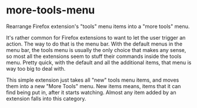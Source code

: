 # more-tools-menu
Rearrange Firefox extension's "tools" menu items into a "more tools" menu.

It's rather common for Firefox extensions to want to let the user trigger an action. The way to do that is the menu bar. With the default menus in the menu bar, the tools menu is usually the only choice that makes any sense, so most all the extensions seem to stuff their commands inside the tools menu. Pretty quick, with the default and all the additional items, that menu is way too big to deal with.

This simple extension just takes all "new" tools menu items, and moves them into a new "More Tools" menu. New items means, items that it can find being put in, after it starts watching. Almost any item added by an extension falls into this category. 
